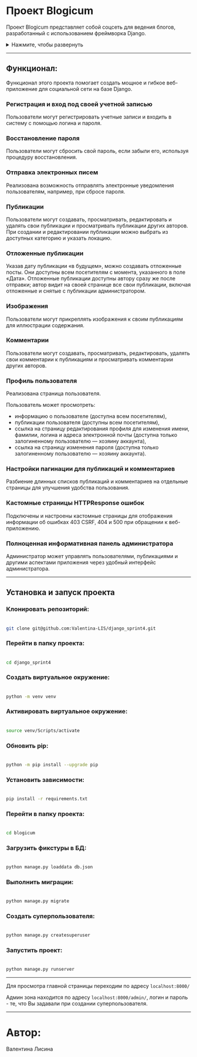 # Проект Blogicum
Проект Blogicum представляет собой соцсеть для ведения блогов, разработанный с использованием фреймворка Django.

<details>
  <summary>Нажмите, чтобы развернуть</summary>
  <img src="./blogicum/static_dev/img/blogicum.JPG" alt="Изображение">
</details>

***
## Функционал:
Функционал этого проекта помогает создать мощное и гибкое веб-приложение для социальной сети на базе Django.
### Регистрация и вход под своей учетной записью
Пользователи могут регистрировать учетные записи и входить в систему с помощью логина и пароля.
### Восстановление пароля
Пользователи могут сбросить свой пароль, если забыли его, используя процедуру восстановления.
### Отправка электронных писем
Реализована возможность отправлять электронные уведомления пользователям, например, при сбросе пароля.
### Публикации
Пользователи могут создавать, просматривать, редактировать и удалять свои публикации и просматривать публикации других авторов.
При создании и редактировании публикации можно выбрать из доступных категорию и указать локацию.
### Отложенные публикации
Указав дату публикации «в будущем», можно создавать отложенные посты. Они доступны всем посетителям с момента, указанного в поле «Дата». Отложенные публикации доступны автору сразу же после отправки; автор видит на своей странице все свои публикации, включая отложенные и снятые с публикации администратором.
### Изображения
Пользователи могут прикреплять изображения к своим публикациям для иллюстрации содержания.
### Комментарии
Пользователи могут создавать, просматривать, редактировать, удалять свои комментарии к публикациям и просматривать комментарии других авторов.
### Профиль пользователя
Реализована страница пользователя.

Пользователь может просмотреть:
- информацию о пользователе (доступна всем посетителям),
- публикации пользователя (доступны всем посетителям),
- ссылка на страницу редактирования профиля для изменения имени, фамилии, логина и адреса электронной почты (доступна только залогиненному пользователю — хозяину аккаунта),
- ссылка на страницу изменения пароля (доступна только залогиненному пользователю — хозяину аккаунта).
### Настройки пагинации для публикаций и комментариев
Разбиение длинных списков публикаций и комментариев на отдельные страницы для улучшения удобства пользования.
### Кастомные страницы HTTPResponse ошибок
Подключены и настроены кастомные страницы для отображения информации об ошибках 403 CSRF, 404 и 500 при обращении к веб-приложению.
### Полноценная информативная панель администратора
Администратор может управлять пользователями, публикациями и другими аспектами приложения через удобный интерфейс администратора.
***

## Установка и запуск проекта

### Клонировать репозиторий:
```sh

git clone git@github.com:Valentina-LIS/django_sprint4.git

```

### Перейти в папку проекта:
```sh

cd django_sprint4

```

### Создать виртуальное окружение:
```sh 

python -m venv venv 

``` 

### Активировать виртуальное окружение: 
```sh 

source venv/Scripts/activate

```

### Обновить pip:
```sh 

python -m pip install --upgrade pip

```

### Установить зависимости: 
```sh 

pip install -r requirements.txt

``` 

### Перейти в папку проекта: 
```sh 

cd blogicum

``` 

### Загрузить фикстуры в БД: 
```sh 

python manage.py loaddata db.json

```

### Выполнить миграции: 
```sh 

python manage.py migrate 

```

### Создать суперпользователя:
```sh 

python manage.py createsuperuser 

```

### Запустить проект: 

```sh 

python manage.py runserver 

```

***
Для просмотра главной страницы переходим по адресу `localhost:8000/`

Админ зона находится по адресу `localhost:8000/admin/`, логин и пароль - те, что Вы задавали при создании суперпользователя.
***

# Автор:
Валентина Лисина
